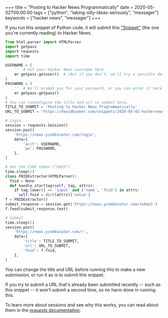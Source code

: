 +++
title = "Posting to Hacker News Programmatically"
date = 2020-05-02T00:00:00
tags = ["python", "taking-silly-ideas-seriously", "messager"]
keywords = ["hacker news", "messager"]
+++

If you run this snippet of Python code, it will submit this ["Snippet"](https://davidbieber.com/snippets/) (the one you're currently reading) to Hacker News.

```python
from html.parser import HTMLParser
import getpass
import requests
import time

USERNAME = (
    ''  # Put your Hacker News username here.
    or getpass.getuser()  # (But if you don't, we'll try a sensible default.)
)
PASSWORD = (
    ''  # We'll prompt you for your password, or you can enter it here.
    or getpass.getpass()
)
# You can reconfigure the title and url to submit here.
TITLE_TO_SUBMIT = 'Posting to Hacker News Programmatically'
URL_TO_SUBMIT = 'https://davidbieber.com/snippets/2020-05-02-hackernews-submit/'

# Login
session = requests.Session()
session.post(
    'https://news.ycombinator.com/login',
    data={
        'acct': USERNAME,
        'pw': PASSWORD,
    },
)

# Get the CSRF token ("FNID")
time.sleep(1)
class FNIDExtractor(HTMLParser):
  fnid = None
  def handle_starttag(self, tag, attrs):
    if tag.lower() == 'input' and ('name', 'fnid') in attrs:
      self.fnid = dict(attrs)['value']
f = FNIDExtractor()
submit_response = session.get('https://news.ycombinator.com/submit')
f.feed(submit_response.text)

# Submit
time.sleep(2)
session.post(
    'https://news.ycombinator.com/r',
    data={
        'title': TITLE_TO_SUBMIT,
        'url': URL_TO_SUBMIT,
        'fnid': f.fnid,
    },
)
```

You can change the title and URL before running this to make a new submission, or run it as is to submit this snippet.

If you try to submit a URL that's already been submitted recently -- such as this snippet -- it won't submit a second time, so no harm done in running this.

To learn more about sessions and see why this works, you can read about them in the [_requests_ documentation](https://requests.readthedocs.io/en/master/user/advanced/).
